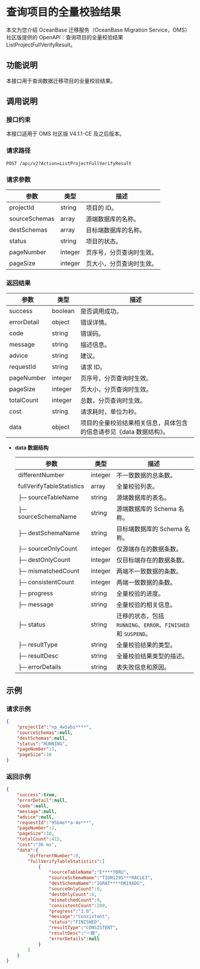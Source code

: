 # 查询项目的全量校验结果

本文为您介绍 OceanBase 迁移服务（OceanBase Migration Service，OMS）社区版提供的 OpenAPI：查询项目的全量校验结果 ListProjectFullVerifyResult。

## 功能说明

本接口用于查询数据迁移项目的全量校验结果。

## 调用说明

### 接口约束

本接口适用于 OMS 社区版 V4.1.1-CE 及之后版本。

### 请求路径

`POST /api/v2?Action=ListProjectFullVerifyResult`

### 请求参数

|    参数     |   类型   |     描述      |
|-----------|--------|-------------|
|     projectId      | string      |  项目的 ID。|
|     sourceSchemas      | array      |  源端数据库的名称。|
|     destSchemas      | array      |  目标端数据库的名称。|
|     status      | string      | 项目的状态。|
|     pageNumber      | integer      |  页序号，分页查询时生效。|
|     pageSize      | integer      |  页大小，分页查询时生效。|

### 返回结果

|     参数     |        类型        |           描述           |
|------------|------------------|------------------------|
| success    | boolean          | 是否调用成功。                |
| errorDetail | object | 错误详情。|
| code       | string           | 错误码。                   |
| message    | string           | 描述信息。                  |
| advice     | string           | 建议。                    |
| requestId  | string           | 请求 ID。                 |
| pageNumber | integer | 页序号，分页查询时生效。                  |
| pageSize   | integer | 页大小，分页查询时生效。                  |
| totalCount | integer | 总数，分页查询时生效。                  |
| cost       | string           | 请求耗时，单位为秒。                  |
| data       | object           | 项目的全量校验结果相关信息，具体包含的信息请参见《data 数据结构》。 |

* **data 数据结构**

    |     参数     |        类型        |           描述           |
    |------------|------------------|------------------------|
    | differentNumber |  integer  |  不一致数据的总条数。  |
    | fullVerifyTableStatistics  |  array  |  全量校验列表。  |
    |  ├─ sourceTableName  |  string  | 源端数据库的表名。   |
    |  ├─ sourceSchemaName  | string   | 源端数据库的 Schema 名称。   |
    |  ├─ destSchemaName  | string   |  目标端数据库的 Schema 名称。 |
    |  ├─ sourceOnlyCount  | integer    |  仅源端存在的数据条数。 |
    |  ├─ destOnlyCount  | integer   | 仅目标端存在的数据条数。   |
    |  ├─ mismatchedCount  | integer   |  两端不一致数据的条数。  |
    |  ├─ consistentCount |  integer  | 两端一致数据的条数。   |
    |  ├─ progress |  string  | 全量校验的进度。   |
    |  ├─ message |  string  | 全量校验的相关信息。   |
    |  ├─ status |  string  | 迁移的状态，包括 `RUNNING`、`ERROR`、`FINISHED` 和 `SUSPEND`。   |
    |  ├─ resultType |  string  | 全量校验结果的类型。   |
    |  ├─ resultDesc |  string  |  全量校验结果类型的描述。  |
    |  ├─ errorDetails |  string  | 表失败信息和原因。   |

## 示例

### 请求示例

```JSON
{
    "projectId":"np_4w5abs****",
    "sourceSchemas":null,
    "destSchemas":null,
    "status":"RUNNING",
    "pageNumber":1,
    "pageSize":10
}
```

### 返回示例

```JSON
{
    "success":true,
    "errorDetail":null,
    "code":null,
    "message":null,
    "advice":null,
    "requestId":"95b4e**a-4e***",
    "pageNumber":1,
    "pageSize":10,
    "totalCount":415,
    "cost":"36 ms",
    "data":{
        "differentNumber":0,
        "fullVerifyTableStatistics":[
            {
                "sourceTableName":"E****Y0RU",
                "sourceSchemaName":"TION1295***RACLE3",
                "destSchemaName":"IGRAT****OR19ADG",
                "sourceOnlyCount":0,
                "destOnlyCount":0,
                "mismatchedCount":0,
                "consistentCount":200,
                "progress":"1.0",
                "message":"Consistent",
                "status":"FINISHED",
                "resultType":"CONSISTENT",
                "resultDesc":"一致",
                "errorDetails":null
            }
        ]
    }
}
```
